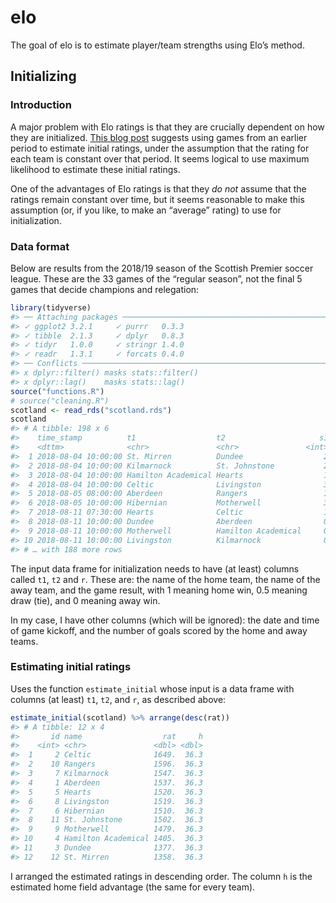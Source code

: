 
<!-- README.md is generated from README.Rmd. Please edit that file -->

# elo

<!-- badges: start -->

<!-- badges: end -->

The goal of elo is to estimate player/team strengths using Elo’s method.

## Initializing

### Introduction

A major problem with Elo ratings is that they are crucially dependent on
how they are initialized. [This blog
post](http://opisthokonta.net/?p=1412) suggests using games from an
earlier period to estimate initial ratings, under the assumption that
the rating for each team is constant over that period. It seems logical
to use maximum likelihood to estimate these initial ratings.

One of the advantages of Elo ratings is that they *do not* assume that
the ratings remain constant over time, but it seems reasonable to make
this assumption (or, if you like, to make an “average” rating) to use
for initialization.

### Data format

Below are results from the 2018/19 season of the Scottish Premier soccer
league. These are the 33 games of the “regular season”, not the final 5
games that decide champions and relegation:

``` r
library(tidyverse)
#> ── Attaching packages ─────────────────────────────────────────────────────────────────────── tidyverse 1.3.0 ──
#> ✓ ggplot2 3.2.1     ✓ purrr   0.3.3
#> ✓ tibble  2.1.3     ✓ dplyr   0.8.3
#> ✓ tidyr   1.0.0     ✓ stringr 1.4.0
#> ✓ readr   1.3.1     ✓ forcats 0.4.0
#> ── Conflicts ────────────────────────────────────────────────────────────────────────── tidyverse_conflicts() ──
#> x dplyr::filter() masks stats::filter()
#> x dplyr::lag()    masks stats::lag()
source("functions.R")
# source("cleaning.R")
scotland <- read_rds("scotland.rds")
scotland
#> # A tibble: 198 x 6
#>    time_stamp          t1                  t2                     s1    s2     r
#>    <dttm>              <chr>               <chr>               <int> <int> <dbl>
#>  1 2018-08-04 10:00:00 St. Mirren          Dundee                  2     1   1  
#>  2 2018-08-04 10:00:00 Kilmarnock          St. Johnstone           2     0   1  
#>  3 2018-08-04 10:00:00 Hamilton Academical Hearts                  1     4   0  
#>  4 2018-08-04 10:00:00 Celtic              Livingston              3     1   1  
#>  5 2018-08-05 08:00:00 Aberdeen            Rangers                 1     1   0.5
#>  6 2018-08-05 10:00:00 Hibernian           Motherwell              3     0   1  
#>  7 2018-08-11 07:30:00 Hearts              Celtic                  1     0   1  
#>  8 2018-08-11 10:00:00 Dundee              Aberdeen                0     1   0  
#>  9 2018-08-11 10:00:00 Motherwell          Hamilton Academical     0     1   0  
#> 10 2018-08-11 10:00:00 Livingston          Kilmarnock              0     0   0.5
#> # … with 188 more rows
```

The input data frame for initialization needs to have (at least) columns
called `t1`, `t2` and `r`. These are: the name of the home team, the
name of the away team, and the game result, with 1 meaning home win, 0.5
meaning draw (tie), and 0 meaning away win.

In my case, I have other columns (which will be ignored): the date and
time of game kickoff, and the number of goals scored by the home and
away teams.

### Estimating initial ratings

Uses the function `estimate_initial` whose input is a data frame with
columns (at least) `t1`, `t2`, and `r`, as described above:

``` r
estimate_initial(scotland) %>% arrange(desc(rat))
#> # A tibble: 12 x 4
#>       id name                  rat     h
#>    <int> <chr>               <dbl> <dbl>
#>  1     2 Celtic              1649.  36.3
#>  2    10 Rangers             1596.  36.3
#>  3     7 Kilmarnock          1547.  36.3
#>  4     1 Aberdeen            1537.  36.3
#>  5     5 Hearts              1520.  36.3
#>  6     8 Livingston          1519.  36.3
#>  7     6 Hibernian           1510.  36.3
#>  8    11 St. Johnstone       1502.  36.3
#>  9     9 Motherwell          1479.  36.3
#> 10     4 Hamilton Academical 1405.  36.3
#> 11     3 Dundee              1377.  36.3
#> 12    12 St. Mirren          1358.  36.3
```

I arranged the estimated ratings in descending order. The column `h` is
the estimated home field advantage (the same for every team).
